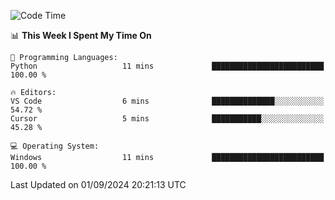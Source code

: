 
<!--START_SECTION:waka-->
![Code Time](http://img.shields.io/badge/Code%20Time-713%20hrs%2040%20mins-blue)

📊 **This Week I Spent My Time On** 

```text
💬 Programming Languages: 
Python                   11 mins             █████████████████████████   100.00 % 

🔥 Editors: 
VS Code                  6 mins              ██████████████░░░░░░░░░░░   54.72 % 
Cursor                   5 mins              ███████████░░░░░░░░░░░░░░   45.28 % 

💻 Operating System: 
Windows                  11 mins             █████████████████████████   100.00 % 
```


 Last Updated on 01/09/2024 20:21:13 UTC
<!--END_SECTION:waka-->
